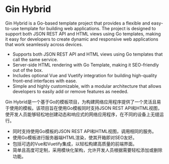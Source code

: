 # Gin Hybrid

Gin Hybrid is a Go-based template project that provides a flexible and easy-to-use template for building web applications. The project is designed to support both JSON REST API and HTML views using Go templates, making it easy for developers to create dynamic and responsive web applications that work seamlessly across devices.

- Supports both JSON REST API and HTML views using Go templates that call the same service.
- Server-side HTML rendering with Go Template, making it SEO-friendly out of the box.
- Includes optional Vue and Vuetify integration for building high-quality front-end interfaces with ease.
- Simple and highly customizable, with a modular architecture that allows developers to easily add or remove features as needed.

Gin Hybrid是一个基于Go的模板项目，为构建网络应用程序提供了一个灵活且易于使用的模板。该项目旨在使用Go模板同时支持JSON REST API和HTML视图，使开发人员能够轻松地创建动态和响应式的网络应用程序，在不同的设备上无缝运行。

- 同时支持使用Go模板的JSON REST API和HTML视图，调用相同的服务。
- 使用Go模板进行服务器端HTML渲染，使其开箱即对SEO友好。
- 包括可选的Vue和Vuetify集成，以轻松构建高质量的前端界面。
- 简单且高度可定制，采用模块化架构，允许开发人员根据需要轻松添加或删除功能。
